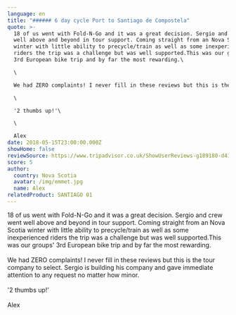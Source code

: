 ```yaml
---
language: en
title: "###### 6 day cycle Port to Santiago de Compostela"
quote: >-
  18 of us went with Fold-N-Go and it was a great decision. Sergio and crew went
  well above and beyond in tour support. Coming straight from an Nova Scotia
  winter with little ability to precycle/train as well as some inexperienced
  riders the trip was a challenge but was well supported.This was our groups'
  3rd European bike trip and by far the most rewarding.\

  \

  We had ZERO complaints! I never fill in these reviews but this is the tour company to select. Sergio is building his company and gave immediate attention to any request no matter how minor.\

  \

  '2 thumbs up!'\

  \

  Alex
date: 2018-05-15T23:00:00.000Z
showHome: false
reviewSource: https://www.tripadvisor.co.uk/ShowUserReviews-g189180-d4105907-r580581299-Top_Bike_tours_Portugal-Porto_Porto_District_Northern_Portugal.html
score: 5
author:
  country: Nova Scotia
  avatar: /img/emmet.jpg
  name: Alex
relatedProduct: SANTIAGO 01
---
```

18 of us went with Fold-N-Go and it was a great decision. Sergio and crew went well above and beyond in tour support. Coming straight from an Nova Scotia winter with little ability to precycle/train as well as some inexperienced riders the trip was a challenge but was well supported.This was our groups' 3rd European bike trip and by far the most rewarding.\
\
We had ZERO complaints! I never fill in these reviews but this is the tour company to select. Sergio is building his company and gave immediate attention to any request no matter how minor.\
\
'2 thumbs up!'\
\
Alex